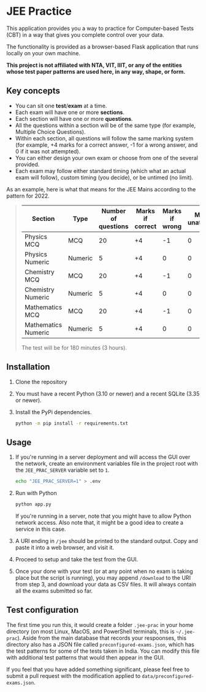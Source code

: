 # JEE Practice

This application provides you a way to practice for Computer-based Tests (CBT) in a way that gives you complete control over your data.

The functionality is provided as a browser-based Flask application that runs locally on your own machine.

**This project is not affiliated with NTA, VIT, IIIT, or any of the entities whose test paper patterns are used here, in any way, shape, or form.**

## Key concepts
* You can sit one **test**/**exam** at a time.
* Each exam will have one or more **sections**.
* Each section will have one or more **questions**.
* All the questions within a section will be of the same type (for example, Multiple Choice Questions).
* Within each section, all questions will follow the same marking system (for example, +4 marks for a correct answer, -1 for a wrong answer, and 0 if it was not attempted).
* You can either design your own exam or choose from one of the several provided.
* Each exam may follow either standard timing (which what an actual exam will follow), custom timing (you decide), or be untimed (no limit).

As an example, here is what that means for the JEE Mains according to the pattern for 2022.

> | Section | Type | Number of questions | Marks if correct | Marks if wrong | Marks if unattempted |
> | -- | -- | -- | -- | -- | -- |
> | Physics MCQ | MCQ | 20 | +4 | -1 | 0 |
> | Physics Numeric | Numeric | 5 | +4 | 0 | 0 |
> | Chemistry MCQ | MCQ | 20 | +4 | -1 | 0 |
> | Chemistry Numeric | Numeric | 5 | +4 | 0 | 0 |
> | Mathematics MCQ | MCQ | 20 | +4 | -1 | 0 |
> | Mathematics Numeric | Numeric | 5 | +4 | 0 | 0 |
> 
> The test will be for 180 minutes (3 hours).

## Installation
1.  Clone the repository
2.  You must have a recent Python (3.10 or newer) and a recent SQLite (3.35 or newer).
3.  Install the PyPi dependencies.

    ```sh
    python -m pip install -r requirements.txt
    ```

## Usage
1.  If you're running in a server deployment and will access the GUI over the network, create an environment variables file in the project root with the `JEE_PRAC_SERVER` variable set to `1`.

    ```sh
    echo "JEE_PRAC_SERVER=1" > .env
    ```
2.  Run with Python

    ```sh
    python app.py
    ```

    If you're running in a server, note that you might have to allow Python network access. Also note that, it might be a good idea to create a service in this case.

3.  A URI ending in `/jee` should be printed to the standard output. Copy and paste it into a web browser, and visit it.

4.  Proceed to setup and take the test from the GUI.

5.  Once your done with your test (or at any point when no exam is taking place but the script is running), you may append `/download` to the URI from step 3, and download your data as CSV files. It will always contain all the exams submitted so far.

## Test configuration
The first time you run this, it would create a folder `.jee-prac` in your home directory (on most Linux, MacOS, and PowerShell terminals, this is `~/.jee-prac`). Aside from the main database that records your respoonses, this directory also has a JSON file called `preconfigured-exams.json`, which has the test patterns for some of the tests taken in India. You can modify this file with additional test patterns that would then appear in the GUI.

If you feel that you have added something significant, please feel free to submit a pull request with the modification applied to `data/preconfigured-exams.json`.
